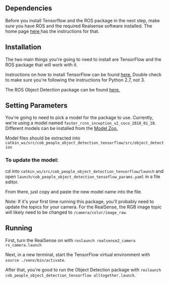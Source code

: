 ## Dependencies 
Before you install Tensorflow and the ROS package in the next step, make sure you have ROS and the required Realsense software installed. The home page [here ](https://github.com/NIURoverTeam/RoverCoreOS) has the instructions for that. 

## Installation
The two main things you're going to need to install are TensorFlow and the ROS package that will work with it. 

Instructions on how to install TensorFlow can be found [here.](https://www.tensorflow.org/install/pip?lang=python2) Double check to make sure you're following the instructions for Python 2.7, not 3. 

The ROS Object Detection package can be found [here. ](https://github.com/cagbal/ros_people_object_detection_tensorflow)

## Setting Parameters
You're going to need to pick a model for the package to use. Currently, we're using a model named `faster_rcnn_inception_v2_coco_2018_01_28`. 
Different models can be installed from the [Model Zoo. ](https://github.com/tensorflow/models/blob/master/research/object_detection/g3doc/detection_model_zoo.md)

Model files should be extracted into `catkin_ws/src/cob_people_object_detection_tensorflow/src/object_detection`

### To update the model: 
cd into
`catkin_ws/src/cob_people_object_detection_tensorflow/launch` and open 
`launch/cob_people_object_detection_tensoflow_params.yaml` in a file editor. 

From there, just copy and paste the new model name into the file. 

Note: If it's your first time running this package, you'll probably need to update the topics for your camera. For the RealSense, the RGB image topic will likely need to be changed to `/camera/color/image_raw`.

## Running 
First, turn the RealSense on with `roslaunch realsense2_camera rs_camera.launch`

Next, in a new terminal, start the TensorFlow virtual environment with `source ./venv/bin/activate`.

After that, you're good to run the Object Detection package with `roslaunch cob_people_object_detection_tensorflow alltogether.launch`.
